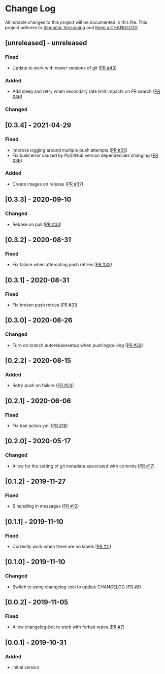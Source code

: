 # Change Log

All notable changes to this project will be documented in this file. This project adheres to [Semantic Versioning](http://semver.org/) and [Keep a CHANGELOG](http://keepachangelog.com/).

## [unreleased] - unreleased

### Fixed

- Update to work with newer versions of git ([PR #43](https://github.com/ponylang/changelog-bot-action/pull/43))

### Added

- Add sleep and retry when secondary rate limit impacts on PR search ([PR #46](https://github.com/ponylang/changelog-bot-action/pull/46))

### Changed


## [0.3.4] - 2021-04-29

### Fixed

- Improve logging around multiple push attempts ([PR #35](https://github.com/ponylang/changelog-bot-action/pull/35))
- Fix build error caused by PyGitHub version dependencies changing ([PR #36](https://github.com/ponylang/changelog-bot-action/pull/36))

### Added

- Create images on release ([PR #37](https://github.com/ponylang/changelog-bot-action/pull/37))

## [0.3.3] - 2020-09-10

### Changed

- Rebase on pull ([PR #33](https://github.com/ponylang/changelog-bot-action/pull/33))

## [0.3.2] - 2020-08-31

### Fixed

- Fix failure when attempting push retries ([PR #32](https://github.com/ponylang/changelog-bot-action/pull/32))

## [0.3.1] - 2020-08-31

### Fixed

- Fix broken push retries ([PR #31](https://github.com/ponylang/changelog-bot-action/pull/31))

## [0.3.0] - 2020-08-26

### Changed

- Turn on branch.autorebasesetup when pushing/pulling ([PR #29](https://github.com/ponylang/changelog-bot-action/pull/29))

## [0.2.2] - 2020-08-15

### Added

- Retry push on failure ([PR #24](https://github.com/ponylang/changelog-bot-action/pull/24))

## [0.2.1] - 2020-06-06

### Fixed

- Fix bad action.yml ([PR #19](https://github.com/ponylang/changelog-bot-action/pull/19))

## [0.2.0] - 2020-05-17

### Changed

- Allow for the setting of git metadata associated with commits ([PR #17](https://github.com/ponylang/changelog-bot-action/pull/17))

## [0.1.2] - 2019-11-27

### Fixed

- $ handling in messages ([PR #12](https://github.com/ponylang/changelog-bot-action/pull/12))

## [0.1.1] - 2019-11-10

### Fixed

- Correctly work when there are no labels ([PR #11](https://github.com/ponylang/changelog-bot-action/pull/11))

## [0.1.0] - 2019-11-10

### Changed

- Switch to using changelog-tool to update CHANGELOG ([PR #8](https://github.com/ponylang/changelog-bot-action/pull/8))

## [0.0.2] - 2019-11-05

### Fixed

- Allow changelog-bot to work with forked repos ([PR #7](https://github.com/ponylang/changelog-bot-action/pull/7))

## [0.0.1] - 2019-10-31

### Added

- initial version

